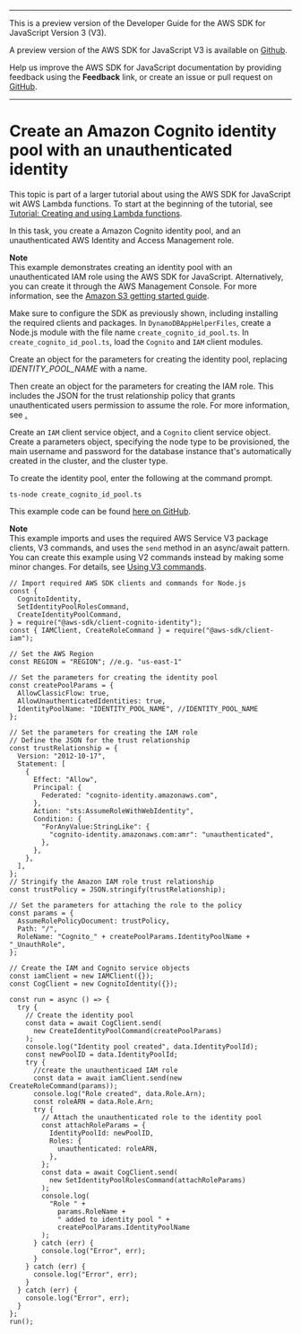 --------

This is a preview version of the Developer Guide for the AWS SDK for JavaScript Version 3 \(V3\)\.

A preview version of the AWS SDK for JavaScript V3 is available on [Github](https://github.com/aws/aws-sdk-js-v3)\.

Help us improve the AWS SDK for JavaScript documentation by providing feedback using the **Feedback** link, or create an issue or pull request on [GitHub](https://github.com/awsdocs/aws-sdk-for-javascript-v3)\.

--------

# Create an Amazon Cognito identity pool with an unauthenticated identity<a name="s3-crossservices-adddata-create-idpool"></a>

This topic is part of a larger tutorial about using the AWS SDK for JavaScript wit AWS Lambda functions\. To start at the beginning of the tutorial, see [Tutorial: Creating and using Lambda functions](https://docs.aws.amazon.com/sdk-for-javascript/v2/developer-guide/sdk-cross-service-example-submitting-data.html)\. 

In this task, you create a Amazon Cognito identity pool, and an unauthenticated AWS Identity and Access Management role\. 

**Note**  
This example demonstrates creating an identity pool with an unauthenticated IAM role using the AWS SDK for JavaScript\. Alternatively, you can create it through the AWS Management Console\. For more information, see the [Amazon S3 getting started guide](https://docs.aws.amazon.com/AmazonS3/latest/gsg/GetStartedWithS3.html)\.

Make sure to configure the SDK as previously shown, including installing the required clients and packages\. In `DynamoDBAppHelperFiles`, create a Node\.js module with the file name `create_cognito_id_pool.ts`\. In `create_cognito_id_pool.ts`, load the `Cognito` and `IAM` client modules\.

Create an object for the parameters for creating the identity pool, replacing *IDENTITY\_POOL\_NAME* with a name\.

Then create an object for the parameters for creating the IAM role\. This includes the JSON for the trust relationship policy that grants unauthenticated users permission to assume the role\. For more information, see [\.]( http://docs.aws.amazon.com/IAM/latest/APIReference/#createPolicy-property) 

Create an `IAM` client service object, and a `Cognito` client service object\. Create a parameters object, specifying the node type to be provisioned, the main username and password for the database instance that's automatically created in the cluster, and the cluster type\.

To create the identity pool, enter the following at the command prompt\.

```
ts-node create_cognito_id_pool.ts
```

This example code can be found [here on GitHub](https://github.com/awsdocs/aws-doc-sdk-examples/blob/master/javascriptv3/example_code/cross-services/submit-data-app/src/dynamoAppHelperFiles/create-cognito-id-pool.ts)\.

**Note**  
This example imports and uses the required AWS Service V3 package clients, V3 commands, and uses the `send` method in an async/await pattern\. You can create this example using V2 commands instead by making some minor changes\. For details, see [Using V3 commands](welcome.md#using_v3_commands)\.

```
// Import required AWS SDK clients and commands for Node.js
const {
  CognitoIdentity,
  SetIdentityPoolRolesCommand,
  CreateIdentityPoolCommand,
} = require("@aws-sdk/client-cognito-identity");
const { IAMClient, CreateRoleCommand } = require("@aws-sdk/client-iam");

// Set the AWS Region
const REGION = "REGION"; //e.g. "us-east-1"

// Set the parameters for creating the identity pool
const createPoolParams = {
  AllowClassicFlow: true,
  AllowUnauthenticatedIdentities: true,
  IdentityPoolName: "IDENTITY_POOL_NAME", //IDENTITY_POOL_NAME
};

// Set the parameters for creating the IAM role
// Define the JSON for the trust relationship
const trustRelationship = {
  Version: "2012-10-17",
  Statement: [
    {
      Effect: "Allow",
      Principal: {
        Federated: "cognito-identity.amazonaws.com",
      },
      Action: "sts:AssumeRoleWithWebIdentity",
      Condition: {
        "ForAnyValue:StringLike": {
          "cognito-identity.amazonaws.com:amr": "unauthenticated",
        },
      },
    },
  ],
};
// Stringify the Amazon IAM role trust relationship
const trustPolicy = JSON.stringify(trustRelationship);

// Set the parameters for attaching the role to the policy
const params = {
  AssumeRolePolicyDocument: trustPolicy,
  Path: "/",
  RoleName: "Cognito_" + createPoolParams.IdentityPoolName + "_UnauthRole",
};

// Create the IAM and Cognito service objects
const iamClient = new IAMClient({});
const CogClient = new CognitoIdentity({});

const run = async () => {
  try {
    // Create the identity pool
    const data = await CogClient.send(
      new CreateIdentityPoolCommand(createPoolParams)
    );
    console.log("Identity pool created", data.IdentityPoolId);
    const newPoolID = data.IdentityPoolId;
    try {
      //create the unauthenticaed IAM role
      const data = await iamClient.send(new CreateRoleCommand(params));
      console.log("Role created", data.Role.Arn);
      const roleARN = data.Role.Arn;
      try {
        // Attach the unauthenticated role to the identity pool
        const attachRoleParams = {
          IdentityPoolId: newPoolID,
          Roles: {
            unauthenticated: roleARN,
          },
        };
        const data = await CogClient.send(
          new SetIdentityPoolRolesCommand(attachRoleParams)
        );
        console.log(
          "Role " +
            params.RoleName +
            " added to identity pool " +
            createPoolParams.IdentityPoolName
        );
      } catch (err) {
        console.log("Error", err);
      }
    } catch (err) {
      console.log("Error", err);
    }
  } catch (err) {
    console.log("Error", err);
  }
};
run();
```